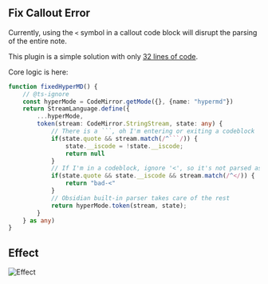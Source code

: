 ## Fix Callout Error
Currently, using the `<` symbol in a callout code block will disrupt the parsing of the entire note.

This plugin is a simple solution with only [32 lines of code](https://github.com/guopenghui/obsidian-fix-callout/blob/master/main.ts).

Core logic is here:
```ts
function fixedHyperMD() {
	// @ts-ignore
	const hyperMode = CodeMirror.getMode({}, {name: "hypermd"})
	return StreamLanguage.define({
		...hyperMode,
		token(stream: CodeMirror.StringStream, state: any) {
			// There is a ```, oh I'm entering or exiting a codeblock
			if(state.quote && stream.match(/^```/)) {
				state.__iscode = !state.__iscode;
				return null
            }
            // If I'm in a codeblock, ignore '<', so it's not parsed as HTML
            if(state.quote && state.__iscode && stream.match(/^</)) {
                return "bad-<"
            }
            // Obsidian built-in parser takes care of the rest
			return hyperMode.token(stream, state);
		}
	} as any)
}
```

## Effect

![Effect](https://raw.githubusercontent.com/guopenghui/obsidian-fix-callout/master/public/show.gif)
